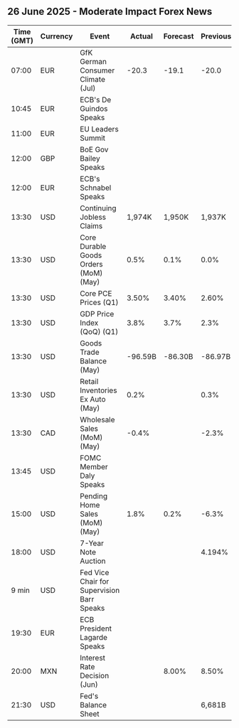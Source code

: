 ## 26 June 2025 - Moderate Impact Forex News

| Time (GMT) | Currency | Event | Actual | Forecast | Previous |
|------|----------|-------|--------|----------|----------|
| 07:00 | EUR | GfK German Consumer Climate (Jul) | -20.3 | -19.1 | -20.0 |
| 10:45 | EUR | ECB's De Guindos Speaks |  |  |  |
| 11:00 | EUR | EU Leaders Summit |  |  |  |
| 12:00 | GBP | BoE Gov Bailey Speaks |  |  |  |
| 12:00 | EUR | ECB's Schnabel Speaks |  |  |  |
| 13:30 | USD | Continuing Jobless Claims | 1,974K | 1,950K | 1,937K |
| 13:30 | USD | Core Durable Goods Orders (MoM) (May) | 0.5% | 0.1% | 0.0% |
| 13:30 | USD | Core PCE Prices (Q1) | 3.50% | 3.40% | 2.60% |
| 13:30 | USD | GDP Price Index (QoQ) (Q1) | 3.8% | 3.7% | 2.3% |
| 13:30 | USD | Goods Trade Balance (May) | -96.59B | -86.30B | -86.97B |
| 13:30 | USD | Retail Inventories Ex Auto (May) | 0.2% |  | 0.3% |
| 13:30 | CAD | Wholesale Sales (MoM) (May) | -0.4% |  | -2.3% |
| 13:45 | USD | FOMC Member Daly Speaks |  |  |  |
| 15:00 | USD | Pending Home Sales (MoM) (May) | 1.8% | 0.2% | -6.3% |
| 18:00 | USD | 7-Year Note Auction |  |  | 4.194% |
| 9 min | USD | Fed Vice Chair for Supervision Barr Speaks |  |  |  |
| 19:30 | EUR | ECB President Lagarde Speaks |  |  |  |
| 20:00 | MXN | Interest Rate Decision (Jun) |  | 8.00% | 8.50% |
| 21:30 | USD | Fed's Balance Sheet |  |  | 6,681B |
